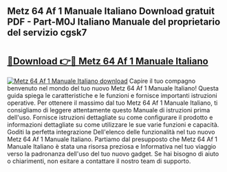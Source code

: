 ## Metz 64 Af 1 Manuale Italiano Download gratuit PDF - Part-M0J Italiano Manuale del proprietario del servizio cgsk7

# <h2><a href="http://dffpwbc.blite.top/?on=Metz+64+Af+1+Manuale+Italiano">🔗Download 👉🔴 Metz 64 Af 1 Manuale Italiano</a></h2>

[![Metz 64 Af 1 Manuale Italiano download](https://i.imgur.com/lujVjoI.png)](http://dffpwbc.blite.top/?on=Metz+64+Af+1+Manuale+Italiano)
Capire il tuo compagno benvenuto nel mondo del tuo nuovo Metz 64 Af 1 Manuale Italiano! Questa guida spiega le caratteristiche e le funzioni e fornisce importanti istruzioni operative. Per ottenere il massimo dal tuo Metz 64 Af 1 Manuale Italiano, ti consigliamo di leggere attentamente questo Manuale di istruzioni prima dell'uso. Fornisce istruzioni dettagliate su come configurare il prodotto e informazioni dettagliate su come utilizzare le sue varie funzioni e capacità. Goditi la perfetta integrazione Dell'elenco delle funzionalità nel tuo nuovo Metz 64 Af 1 Manuale Italiano. Partiamo dal presupposto che Metz 64 Af 1 Manuale Italiano è stata una risorsa preziosa e Informativa nel tuo viaggio verso la padronanza dell'uso del tuo nuovo gadget. Se hai bisogno di aiuto o chiarimenti, non esitare a contattare il nostro team di supporto.
